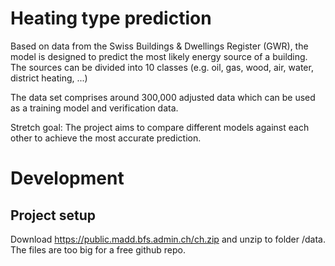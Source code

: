 # Heating type prediction
Based on data from the Swiss Buildings & Dwellings Register (GWR), the model is designed to predict the most likely energy source of a building. The sources can be divided into 10 classes (e.g. oil, gas, wood, air, water, district heating, ...)

The data set comprises around 300,000 adjusted data which can be used as a training model and verification data.

Stretch goal: The project aims to compare different models against each other to achieve the most accurate prediction.

# Development
## Project setup
Download https://public.madd.bfs.admin.ch/ch.zip and unzip to folder /data. The files are too big for a free github repo.
